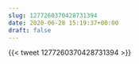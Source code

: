 ```yaml
---
slug: 1277260370428731394
date: 2020-06-28 15:19:37+00:00
draft: false
---
```


{{< tweet 1277260370428731394 >}}
